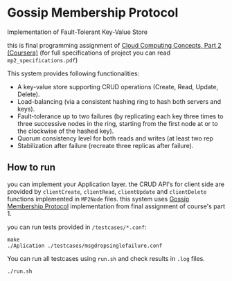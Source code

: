 # Gossip Membership Protocol
Implementation of Fault-Tolerant Key-Value Store

this is final programming assignment of [Cloud Computing Concepts, Part 2 (Coursera)](https://www.coursera.org/learn/cloud-computing-2?specialization=cloud-computing) (for full specifications of project you can read `mp2_specifications.pdf`)

This system provides following functionalities:
- A key-value store supporting CRUD operations (Create, Read, Update, Delete).
- Load-balancing (via a consistent hashing ring to hash both servers and keys).
- Fault-tolerance up to two failures (by replicating each key three times to three successive nodes
  in the ring, starting from the first node at or to the clockwise of the hashed key).
- Quorum consistency level for both reads and writes (at least two rep
- Stabilization after failure (recreate three replicas after failure).

## How to run
you can implement your Application layer.
the CRUD API's for client side are provided by `clientCreate`, `clientRead`, `clientUpdate` and `clientDelete` functions implemented in `MP2Node` files.
this system uses [Gossip Membership Protocol](https://github.com/sepiosky/GossipMembershipProtocol) implementation from final assignment of course's part 1.

you can run tests provided in `/testcases/*.conf`:
```
make
./Aplication ./testcases/msgdropsinglefailure.conf
```

You can run all testcases using `run.sh` and check results in `.log` files.
```
./run.sh
```